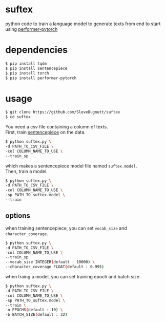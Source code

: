 # suftex
python code to train a language model to generate texts from end to start using [performer-pytorch](https://github.com/lucidrains/performer-pytorch)
# dependencies
```bash
$ pip install tqdm
$ pip install sentencepiece
$ pip install torch
$ pip install performer-pytorch
```
# usage
```bash
$ git clone https://github.com/SleveDugnutt/suftex
$ cd suftex
```
You need a csv file containing a column of texts.\
First, train [sentencepiece](https://github.com/google/sentencepiece) on the data.
```bash
$ python suftex.py \
-d PATH_TO_CSV_FILE \
-col COLUMN_NAME_TO_USE \
--train_sp
```
which makes a sentencepiece model file named ```suftex.model```.\
Then, train a model.
```bash
$ python suftex.py \
-d PATH_TO_CSV_FILE \
-col COLUMN_NAME_TO_USE \
-sp PATH_TO_suftex.model \
--train
```
## options
when training sentencepiece, you can set ```vocab_size``` and ```character_coverage```.
```bash
$ python suftex.py \
-d PATH_TO_CSV_FILE \
-col COLUMN_NAME_TO_USE \
--train_sp
--vocab_size INTEGER(default : 10000) \
--character_coverage FLOAT(default : 0.995)
```
when traing a model, you can set training epoch and batch size.
```bash
$ python suftex.py \
-d PATH_TO_CSV_FILE \
-col COLUMN_NAME_TO_USE \
-sp PATH_TO_suftex.model \
--train \
-n EPOCHS(default : 10) \
-b BATCH_SIZE(default : 32)
```
